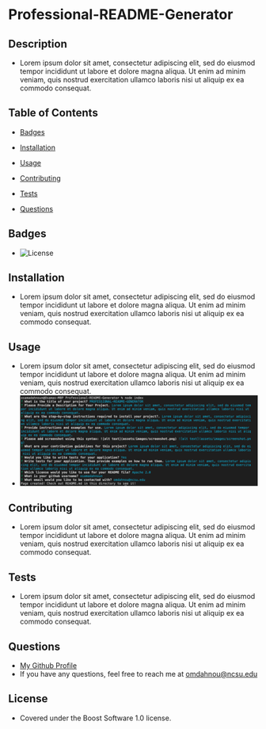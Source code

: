 
# Professional-README-Generator

## Description
* Lorem ipsum dolor sit amet, consectetur adipiscing elit, sed do eiusmod tempor incididunt ut labore et dolore magna aliqua. Ut enim ad minim veniam, quis nostrud exercitation ullamco laboris nisi ut aliquip ex ea commodo consequat.

## Table of Contents
* [Badges](#badges)
* [Installation](#installation)
* [Usage](#usage)
* [Contributing](#contributing)

* [Tests](#tests)
* [Questions](#questions)

## Badges
* ![License](https://img.shields.io/badge/License-BoostSoftware1.0-blue)

## Installation
* Lorem ipsum dolor sit amet, consectetur adipiscing elit, sed do eiusmod tempor incididunt ut labore et dolore magna aliqua. Ut enim ad minim veniam, quis nostrud exercitation ullamco laboris nisi ut aliquip ex ea commodo consequat.

## Usage
* Lorem ipsum dolor sit amet, consectetur adipiscing elit, sed do eiusmod tempor incididunt ut labore et dolore magna aliqua. Ut enim ad minim veniam, quis nostrud exercitation ullamco laboris nisi ut aliquip ex ea commodo consequat.
* ![Screenshot](./images/Screenshotexample.png)

## Contributing
* Lorem ipsum dolor sit amet, consectetur adipiscing elit, sed do eiusmod tempor incididunt ut labore et dolore magna aliqua. Ut enim ad minim veniam, quis nostrud exercitation ullamco laboris nisi ut aliquip ex ea commodo consequat.

## Tests
* Lorem ipsum dolor sit amet, consectetur adipiscing elit, sed do eiusmod tempor incididunt ut labore et dolore magna aliqua. Ut enim ad minim veniam, quis nostrud exercitation ullamco laboris nisi ut aliquip ex ea commodo consequat.

## Questions
* [My Github Profile](github.com/osamadahnoun)
* If you have any questions, feel free to reach me at omdahnou@ncsu.edu

## License
* Covered under the Boost Software 1.0 license.
 